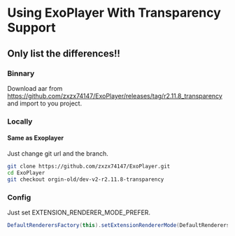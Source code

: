 # Using ExoPlayer With Transparency Support #
## Only list the differences!! ##

### Binnary ###
Download aar from 
    https://github.com/zxzx74147/ExoPlayer/releases/tag/r2.11.8_transparency 
and import to you project.

### Locally ###
#### Same as Exoplayer ####
Just change git url and the branch.
```sh
git clone https://github.com/zxzx74147/ExoPlayer.git
cd ExoPlayer
git checkout orgin-old/dev-v2-r2.11.8-transparency
```




### Config ###
Just set EXTENSION_RENDERER_MODE_PREFER.
```java
DefaultRenderersFactory(this).setExtensionRendererMode(DefaultRenderersFactory.EXTENSION_RENDERER_MODE_PREFER);
```
